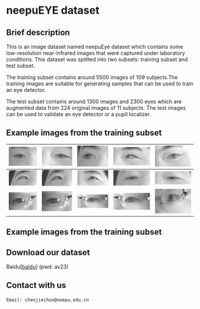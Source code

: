 # neepuEYE dataset
## Brief description
This is an image dataset named neepuEye dataset which contains some low-resolution near-infrared images that were captured under laboratory conditions. 
This dataset was splitted into two subsets: training subset and test subset. 

The training subset contains around 5500 images of 109 subjects.The training images are suitable for generating  samples that can be used to train an eye detector.

The test subset contains around 1300 images and 2300 eyes which are augmented data from 224 original images of 11 subjects. The test images can be used to validate an eye detector or a pupil localizer.
## Example images from the training subset 
|![Alt text](/Images/train/1/133_15.jpg)| ![Alt text](/Images/train/1/133_8_2.jpg)| ![Alt text](/Images/train/1/133_25.jpg)| ![Alt text](/Images/train/1/133_26_2.jpg)| ![Alt text](/Images/train/1/133_38.jpg)|
|    :---:    | :---:      | :---:      | :---:      | :---:      |
|![Alt text](/Images/train/2/136_1.jpg)| ![Alt text](/Images/train/2/136_13.jpg)| ![Alt text](/Images/train/2/136_7_2.jpg)| ![Alt text](/Images/train/2/136_37.jpg)| ![Alt text](/Images/train/2/136_37_2.jpg)|
|![Alt text](/Images/train/3/651_1_2.jpg)| ![Alt text](/Images/train/3/651_3_2.jpg)| ![Alt text](/Images/train/3/651_1.jpg)| ![Alt text](/Images/train/3/651_2.jpg)| ![Alt text](/Images/train/3/651_11.jpg)|
## Example images from the training subset

## Download our dataset
Baidu[[baidu]](https://pan.baidu.com/s/1WjVxmZpmuyMWtR4aH5v2nQ)
(pwd: av23)

## Contact with us
<pre><code>Email: chenjiechun@neepu.edu.cn</code></pre>
